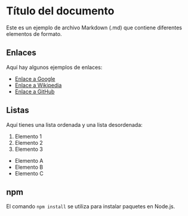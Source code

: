 # Título del documento

Este es un ejemplo de archivo Markdown (.md) que contiene diferentes elementos de formato.

## Enlaces

Aquí hay algunos ejemplos de enlaces:

- [Enlace a Google](https://www.google.com)
- [Enlace a Wikipedia](https://www.wikipedia.org)
- [Enlace a GitHub](https://www.github.com)

## Listas

Aquí tienes una lista ordenada y una lista desordenada:

1. Elemento 1
2. Elemento 2
3. Elemento 3

- Elemento A
- Elemento B
- Elemento C

## npm

El comando `npm install` se utiliza para instalar paquetes en Node.js.

